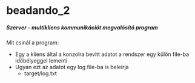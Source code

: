 # beadando_2

##### Szerver - multikliens kommunikációt megvalósító program

Mit csinál a program: 

- Egy a kliens által a konzolra bevitt adatot a rendszer egy külön file-ba időbélyeggel lementi
- Ugyan ezt az adatot egy log file-ba is beleírja
  - target/log.txt
